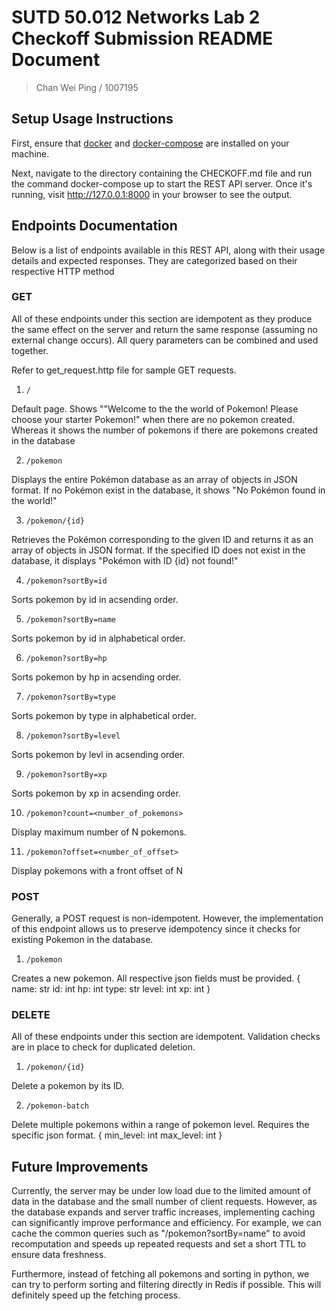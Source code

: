 # SUTD 50.012 Networks Lab 2 Checkoff Submission README Document

> Chan Wei Ping / 1007195

## Setup Usage Instructions

First, ensure that [docker](https://docs.docker.com/get-docker/) and [docker-compose](https://docs.docker.com/compose/install/)  are installed on your machine.

Next, navigate to the directory containing the CHECKOFF.md file and run the command docker-compose up to start the REST API server. Once it's running, visit http://127.0.0.1:8000 in your browser to see the output.

## Endpoints Documentation

Below is a list of endpoints available in this REST API, along with their usage details and expected responses. They are categorized based on their respective HTTP method

### GET

All of these endpoints under this section are idempotent as they produce the same effect on the server and return the same response (assuming no external change occurs). All query parameters can be combined and used together.

Refer to get_request.http file for sample GET requests. 

1. `/`

Default page. Shows ""Welcome to the the world of Pokemon! Please choose your starter Pokemon!" when there are no pokemon created. Whereas it shows the number of pokemons if there are pokemons created in the database

2. `/pokemon`

Displays the entire Pokémon database as an array of objects in JSON format. If no Pokémon exist in the database, it shows "No Pokémon found in the world!"

3. `/pokemon/{id}`

Retrieves the Pokémon corresponding to the given ID and returns it as an array of objects in JSON format. If the specified ID does not exist in the database, it displays "Pokémon with ID {id} not found!"

4. `/pokemon?sortBy=id`

Sorts pokemon by id in acsending order.

5. `/pokemon?sortBy=name`

Sorts pokemon by id in alphabetical order.

6. `/pokemon?sortBy=hp`

Sorts pokemon by hp in acsending order.

7. `/pokemon?sortBy=type`

Sorts pokemon by type in alphabetical order.

8. `/pokemon?sortBy=level`

Sorts pokemon by levl in acsending order.

9. `/pokemon?sortBy=xp`

Sorts pokemon by xp in acsending order.

10. `/pokemon?count=<number_of_pokemons>`

Display maximum number of N pokemons.

11. `/pokemon?offset=<number_of_offset>`

Display pokemons with a front offset of N 


### POST
Generally, a POST request is non-idempotent. However, the implementation of this endpoint allows us to preserve idempotency since it checks for existing Pokemon in the database.


1. `/pokemon`

Creates a new pokemon. All respective json fields must be provided.
{
    name: str
    id: int
    hp: int
    type: str 
    level: int 
    xp: int
}

### DELETE

All of these endpoints under this section are idempotent. Validation checks are in place to check for duplicated deletion.

1. `/pokemon/{id}`

Delete a pokemon by its ID.

2. `/pokemon-batch`

Delete multiple pokemons within a range of pokemon level. Requires the specific json format.
{
    min_level: int
    max_level: int
}
## Future Improvements
Currently, the server may be under low load due to the limited amount of data in the database and the small number of client requests. However, as the database expands and server traffic increases, implementing caching can significantly improve performance and efficiency. For example, we can cache the common queries such as "/pokemon?sortBy=name" to avoid recomputation and speeds up repeated requests and set a short TTL to ensure data freshness.

Furthermore, instead of fetching all pokemons and sorting in python, we can try to perform sorting and filtering directly in Redis if possible. This will definitely speed up the fetching process.